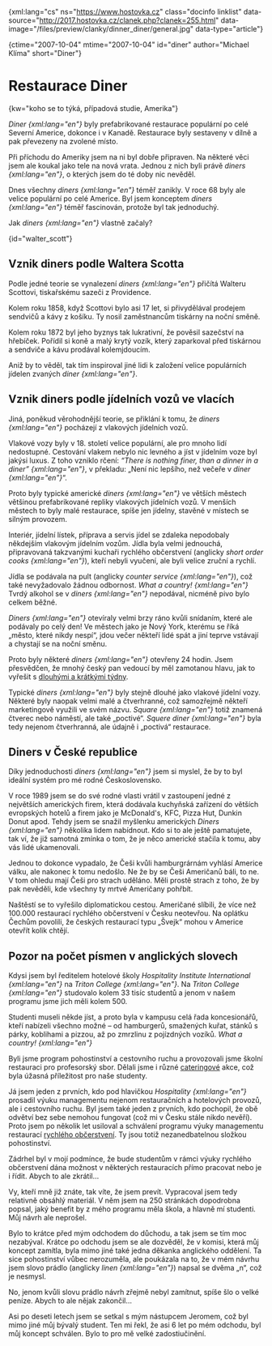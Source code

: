 
{xml:lang="cs" ns="https://www.hostovka.cz" class="docinfo linklist" data-source="http://2017.hostovka.cz/clanek.php?clanek=255.html" data-image="/files/preview/clanky/dinner_diner/general.jpg" data-type="article"}

{ctime="2007-10-04" mtime="2007-10-04" id="diner" author="Michael Klíma" short="Diner"}

# Restaurace Diner

{kw="koho se to týká, případová studie, Amerika"}

_Diner {xml:lang="en"}_ byly prefabrikované restaurace populární po celé Severní Americe, dokonce i v Kanadě. Restaurace byly sestaveny v dílně a pak převezeny na zvolené místo.

Při příchodu do Ameriky jsem na ni byl dobře připraven. Na některé věci jsem ale koukal jako tele na nová vrata. Jednou z nich byli právě _diners {xml:lang="en"}_, o kterých jsem do té doby nic nevěděl.

Dnes všechny _diners {xml:lang="en"}_ téměř zanikly. V roce 68 byly ale velice populární po celé Americe. Byl jsem konceptem _diners {xml:lang="en"}_ téměř fascinován, protože byl tak jednoduchý.

Jak _diners {xml:lang="en"}_ vlastně začaly?

{id="walter_scott"}

## Vznik diners podle Waltera Scotta

Podle jedné teorie se vynalezení _diners {xml:lang="en"}_ přičítá Walteru Scottovi, tiskařskému sazeči z Providence.

Kolem roku 1858, když Scottovi bylo asi 17 let, si přivydělával prodejem sendvičů a kávy z košíku. Ty nosil zaměstnancům tiskárny na noční směně.

Kolem roku 1872 byl jeho byznys tak lukrativní, že pověsil sazečství na hřebíček. Pořídil si koně a malý krytý vozík, který zaparkoval před tiskárnou a sendviče a kávu prodával kolemjdoucím.

Aniž by to věděl, tak tím inspiroval jiné lidi k založení velice populárních jídelen zvaných _diner {xml:lang="en"}_.

## Vznik diners podle jídelních vozů ve vlacích

Jiná, poněkud věrohodnější teorie, se přiklání k tomu, že _diners {xml:lang="en"}_ pocházejí z vlakových jídelních vozů.

Vlakové vozy byly v 18. století velice populární, ale pro mnoho lidí nedostupné. Cestování vlakem nebylo nic levného a jíst v jídelním voze byl jakýsi luxus. Z toho vzniklo rčení: _“There is nothing finer, than a dinner in a diner” {xml:lang="en"}_, v překladu: „Není nic lepšího, než večeře v _diner {xml:lang="en"}_“.

Proto byly typické americké _diners {xml:lang="en"}_ ve větších městech většinou prefabrikované repliky vlakových jídelních vozů. V menších městech to byly malé restaurace, spíše jen jídelny, stavěné v místech se silným provozem.

Interiér, jídelní lístek, příprava a servis jídel se zdaleka nepodobaly někdejším vlakovým jídelním vozům. Jídla byla velmi jednouchá, připravovaná takzvanými kuchaři rychlého občerstvení (anglicky _short order cooks {xml:lang="en"}_), kteří nebyli vyučení, ale byli velice zruční a rychlí.

Jídla se podávala na pult (anglicky _counter service {xml:lang="en"}_), což také nevyžadovalo žádnou odbornost. _What a country! {xml:lang="en"}_ Tvrdý alkohol se v _diners {xml:lang="en"}_ nepodával, nicméně pivo bylo celkem běžné.

_Diners {xml:lang="en"}_ otevíraly velmi brzy ráno kvůli snídaním, které ale podávaly po celý den! Ve městech jako je Nový York, kterému se říká „město, které nikdy nespí“, jdou večer někteří lidé spát a jiní teprve vstávají a chystají se na noční směnu.

Proto byly některé _diners {xml:lang="en"}_ otevřeny 24 hodin. Jsem přesvědčen, že mnohý český pan vedoucí by měl zamotanou hlavu, jak to vyřešit s [dlouhými a krátkými týdny][2].

Typické _diners {xml:lang="en"}_ byly stejně dlouhé jako vlakové jídelní vozy. Některé byly naopak velmi malé a čtverhranné, což samozřejmě někteří marketingově využili ve svém názvu. _Square {xml:lang="en"}_ totiž znamená čtverec nebo náměstí, ale také „poctivé“. _Squere diner {xml:lang="en"}_ byla tedy nejenom čtverhranná, ale údajně i „poctivá“ restaurace.

## Diners v České republice

Díky jednoduchosti _diners {xml:lang="en"}_ jsem si myslel, že by to byl ideální systém pro mé rodné Československo.

V roce 1989 jsem se do své rodné vlasti vrátil v zastoupení jedné z největších amerických firem, která dodávala kuchyňská zařízení do větších evropských hotelů a firem jako je McDonald's, KFC, Pizza Hut, Dunkin Donut apod. Tehdy jsem se snažil myšlenku amerických _Diners {xml:lang="en"}_ několika lidem nabídnout. Kdo si to ale ještě pamatujete, tak ví, že již samotná zmínka o tom, že je něco americké stačila k tomu, aby vás lidé ukamenovali.

Jednou to dokonce vypadalo, že Češi kvůli hamburgrárnám vyhlásí Americe válku, ale nakonec k tomu nedošlo. Ne že by se Češi Američanů báli, to ne. V tom ohledu mají Češi pro strach uděláno. Měli prostě strach z toho, že by pak nevěděli, kde všechny ty mrtvé Američany pohřbít.

Naštěstí se to vyřešilo diplomatickou cestou. Američané slíbili, že více než 100.000 restaurací rychlého občerstvení v Česku neotevřou. Na oplátku Čechům povolili, že českých restaurací typu „Švejk“ mohou v Americe otevřít kolik chtějí.

## Pozor na počet písmen v anglických slovech

Kdysi jsem byl ředitelem hotelové školy _Hospitality Institute International {xml:lang="en"}_ na _Triton College {xml:lang="en"}_. Na _Triton College {xml:lang="en"}_ studovalo kolem 33 tisíc studentů a jenom v našem programu jsme jich měli kolem 500.

Studenti museli někde jíst, a proto byla v kampusu celá řada koncesionářů, kteří nabízeli všechno možné – od hamburgerů, smažených kuřat, stánků s párky, koblihami a pizzou, až po zmrzlinu z pojízdných vozíků. _What a country! {xml:lang="en"}_

Byli jsme program pohostinství a cestovního ruchu a provozovali jsme školní restauraci pro profesorský sbor. Dělali jsme i různé [cateringové](catering) akce, což byla úžasná příležitost pro naše studenty.

Já jsem jeden z prvních, kdo pod hlavičkou _Hospitality {xml:lang="en"}_ prosadil výuku managementu nejenom restauračních a hotelových provozů, ale i cestovního ruchu. Byl jsem také jeden z prvních, kdo pochopil, že obě odvětví bez sebe nemohou fungovat (což mi v Česku stále nikdo nevěří). Proto jsem po několik let usiloval a schválení programu výuky managementu restaurací [rychlého občerstvení][1]. Ty jsou totiž nezanedbatelnou složkou pohostinství.

Zádrhel byl v mojí podmínce, že bude studentům v rámci výuky rychlého občerstvení dána možnost v některých restauracích přímo pracovat nebo je i řídit. Abych to ale zkrátil…

Vy, kteří mně již znáte, tak víte, že jsem prevít. Vypracoval jsem tedy relativně obsáhlý materiál. V něm jsem na 250 stránkách dopodrobna popsal, jaký benefit by z mého programu měla škola, a hlavně mí studenti. Můj návrh ale neprošel.

Bylo to krátce před mým odchodem do důchodu, a tak jsem se tím moc nezabýval. Krátce po odchodu jsem se ale dozvěděl, že v komisi, která můj koncept zamítla, byla mimo jiné také jedna děkanka anglického oddělení. Ta sice pohostinství vůbec nerozuměla, ale poukázala na to, že v mém návrhu jsem slovo prádlo (anglicky _linen {xml:lang="en"}_) napsal se dvěma „n“, což je nesmysl.

No, jenom kvůli slovu prádlo návrh zřejmě nebyl zamítnut, spíše šlo o velké peníze. Abych to ale nějak zakončil…

Asi po deseti letech jsem se setkal s mým nástupcem Jeromem, což byl mimo jiné můj bývalý student. Ten mi řekl, že asi 6 let po mém odchodu, byl můj koncept schválen. Bylo to pro mě velké zadostiučinění.

 [1]: mc_donalds
 [2]: kratky_a_dlouhy_tyden

